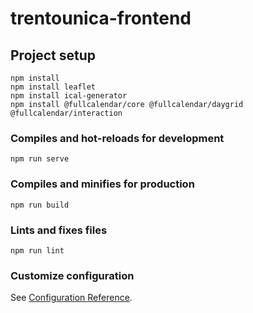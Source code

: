 # trentounica-frontend

## Project setup
```
npm install
npm install leaflet
npm install ical-generator
npm install @fullcalendar/core @fullcalendar/daygrid @fullcalendar/interaction
```

### Compiles and hot-reloads for development
```
npm run serve
```

### Compiles and minifies for production
```
npm run build
```

### Lints and fixes files
```
npm run lint
```

### Customize configuration
See [Configuration Reference](https://cli.vuejs.org/config/).
